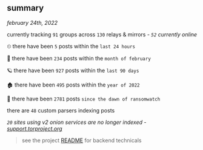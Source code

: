 
## summary
_february 24th, 2022_

currently tracking `91` groups across `130` relays & mirrors - _`52` currently online_

⏲ there have been `5` posts within the `last 24 hours`

🦈 there have been `234` posts within the `month of february`

🪐 there have been `927` posts within the `last 90 days`

🏚 there have been `495` posts within the `year of 2022`

🦕 there have been `2781` posts `since the dawn of ransomwatch`

there are `48` custom parsers indexing posts

_`20` sites using v2 onion services are no longer indexed - [support.torproject.org](https://support.torproject.org/onionservices/v2-deprecation/)_

> see the project [README](https://github.com/thetanz/ransomwatch#ransomwatch--) for backend technicals
